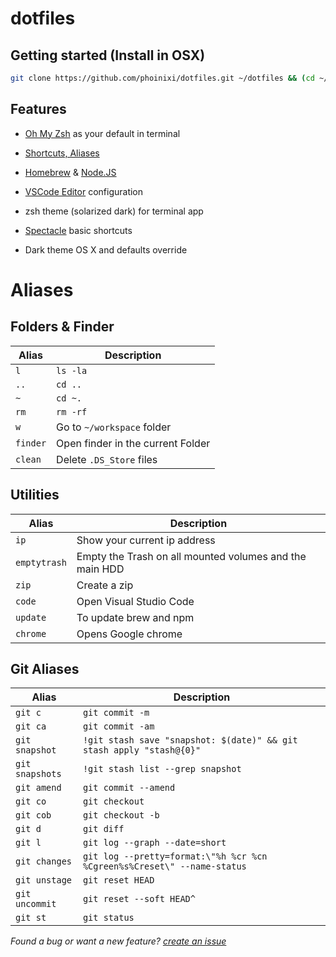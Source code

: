 # dotfiles


## Getting started (Install in OSX)

```sh
git clone https://github.com/phoinixi/dotfiles.git ~/dotfiles && (cd ~/dotfiles && ./install.sh) && rm ~/dotfiles
```

## Features

  - [Oh My Zsh](https://github.com/robbyrussell/oh-my-zsh) as your default in terminal

  - [Shortcuts, Aliases](https://github.com/phoinixi/dotfiles/blob/master/docs/Aliases.md)

  - [Homebrew](http://brew.sh/) & [Node.JS](https://nodejs.org/en/)

  - [VSCode Editor](https://github.com/phoinixi/dotfiles/tree/master/vscode) configuration

  - zsh theme (solarized dark) for terminal app

  - [Spectacle](https://www.spectacleapp.com/) basic shortcuts

  - Dark theme OS X and defaults override

# Aliases

## Folders & Finder

| Alias     | Description                             |
| --------- | --------------------------------------- |
| `l`       | `ls -la`                                |
| `..`      | `cd ..`                                 |
| `~`       | `cd ~.`                                 |
| `rm`      | `rm -rf`                                |
| `w`       | Go to `~/workspace` folder              |
| `finder`   | Open finder in the current Folder        |
| `clean` 	| Delete `.DS_Store` files                 |

## Utilities

| Alias        | Description                                             |
| ------------ | ------------------------------------------------------- |
| `ip`         | Show your current ip address                            |
| `emptytrash` | Empty the Trash on all mounted volumes and the main HDD |
| `zip`        | Create a zip                                            |
| `code`       | Open Visual Studio Code                                 |
| `update`     | To update brew and npm                                  |
| `chrome` 	   | Opens Google chrome                                     |

## Git Aliases

| Alias                   | Description                                       									 		|
| ----------------------- | -----------------------------------------------------------------------	|
| `git c`                 | `git commit -m`                                   									 		|
| `git ca`                | `git commit -am`                                  									 		|
| `git snapshot` 					| `!git stash save "snapshot: $(date)" && git stash apply "stash@{0}"` 		|
| `git snapshots`  				| `!git stash list --grep snapshot`																		 		|
| `git amend` 						| `git commit --amend`            																		 		|
| `git co` 								| `git checkout`																										   		|
| `git cob` 							| `git checkout -b`																												|
| `git d`									| `git diff`																															|
| `git l`									| `git log --graph --date=short`																					|
| `git changes` 					| `git log --pretty=format:\"%h %cr %cn %Cgreen%s%Creset\" --name-status` |
| `git unstage`						| `git reset HEAD`																												|
| `git uncommit`				 	| `git reset --soft HEAD^`																								|
| `git st`								| `git status`																														|


*Found a bug or want a new feature? [create an issue](https://github.com/phoinixi/dotfiles/issues/new)*
